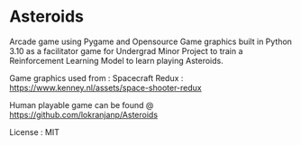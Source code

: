 # Asteroids
Arcade game using Pygame and Opensource Game graphics built in Python 3.10 as a facilitator game for Undergrad Minor 
Project to train a Reinforcement Learning Model to learn playing Asteroids.

Game graphics used from :
    Spacecraft Redux : https://www.kenney.nl/assets/space-shooter-redux
    
Human playable game can be found @ https://github.com/lokranjanp/Asteroids

License : MIT

